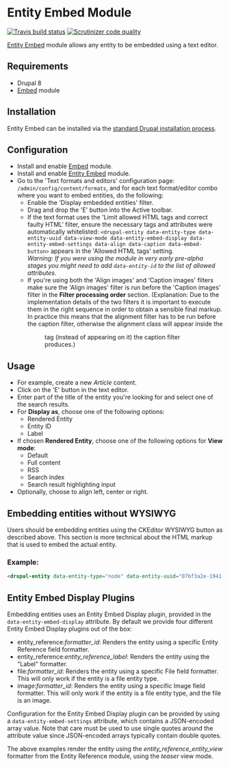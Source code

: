 # Entity Embed Module

[![Travis build status](https://img.shields.io/travis/drupal-media/entity_embed/8.x-1.x.svg)](https://travis-ci.org/drupal-media/entity_embed)
[![Scrutinizer code quality](https://img.shields.io/scrutinizer/g/drupal-media/entity_embed/8.x-1.x.svg)](https://scrutinizer-ci.com/g/drupal-media/entity_embed)

[Entity Embed](https://www.drupal.org/project/entity_embed) module
allows any entity to be embedded using a text editor.

## Requirements

* Drupal 8
* [Embed](https://www.drupal.org/project/embed) module

## Installation

Entity Embed can be installed via the
[standard Drupal installation process](http://drupal.org/node/895232).

## Configuration

* Install and enable [Embed](https://www.drupal.org/project/embed) module.
* Install and enable [Entity Embed](https://www.drupal.org/project/entity_embed)
  module.
* Go to the 'Text formats and editors' configuration page: `/admin/config/content/formats`,
  and for each text format/editor combo where you want to embed entities,
  do the following:
  * Enable the 'Display embedded entities' filter.
  * Drag and drop the 'E' button into the Active toolbar.
  * If the text format uses the 'Limit allowed HTML tags and correct
    faulty HTML' filter, ensure the necessary tags and attributes were
    automatically whitelisted:
    ```<drupal-entity data-entity-type data-entity-uuid data-view-mode data-entity-embed-display data-entity-embed-settings data-align data-caption data-embed-button>```
    appears in the 'Allowed HTML tags' setting.  
    *Warning: If you were using the module in very early pre-alpha
    stages you might need to add `data-entity-id` to the list of allowed
    attributes.*
  * If you're using both the 'Align images' and 'Caption images' filters make
    sure the 'Align images' filter is run before the 'Caption images' filter in
    the **Filter processing order** section. (Explanation: Due to the
    implementation details of the two filters it is important to execute them in
    the right sequence in order to obtain a sensible final markup. In practice
    this means that the alignment filter has to be run before the caption
    filter, otherwise the alignment class will appear inside the <figure> tag
    (instead of appearing on it) the caption filter produces.)

## Usage

* For example, create a new *Article* content.
* Click on the 'E' button in the text editor.
* Enter part of the title of the entity you're looking for and select
  one of the search results.
* For **Display as**, choose one of the following options:
  * Rendered Entity
  * Entity ID
  * Label
* If chosen **Rendered Entity**, choose one of the following options for
  **View mode**:
  * Default
  * Full content
  * RSS
  * Search index
  * Search result highlighting input
* Optionally, choose to align left, center or right.

## Embedding entities without WYSIWYG

Users should be embedding entities using the CKEditor WYSIWYG button as
described above. This section is more technical about the HTML markup
that is used to embed the actual entity.

### Example:
```html
<drupal-entity data-entity-type="node" data-entity-uuid="07bf3a2e-1941-4a44-9b02-2d1d7a41ec0e" data-entity-embed-display="entity_reference:entity_reference_entity_view" data-entity-embed-settings='{"view_mode":"teaser"}' />
```

## Entity Embed Display Plugins

Embedding entities uses an Entity Embed Display plugin, provided in the
`data-entity-embed-display` attribute. By default we provide four
different Entity Embed Display plugins out of the box:

- entity_reference:_formatter_id_: Renders the entity using a specific
  Entity Reference field formatter.
- entity_reference:_entity_reference_label_: Renders the entity using
  the "Label" formatter.
- file:_formatter_id_: Renders the entity using a specific File field
  formatter. This will only work if the entity is a file entity type.
- image:_formatter_id_: Renders the entity using a specific Image field
  formatter. This will only work if the entity is a file entity type,
  and the file is an image.

Configuration for the Entity Embed Display plugin can be provided by
using a `data-entity-embed-settings` attribute, which contains a
JSON-encoded array value. Note that care must be used to use single
quotes around the attribute value since JSON-encoded arrays typically
contain double quotes.

The above examples render the entity using the
_entity_reference_entity_view_ formatter from the Entity Reference
module, using the _teaser_ view mode.
